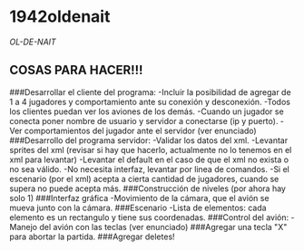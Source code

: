 # 1942oldenait
_OL-DE-NAIT_

## COSAS PARA HACER!!!
###Desarrollar el cliente del programa: 
-Incluir la posibilidad de agregar de 1 a 4 jugadores y comportamiento ante su conexión y desconexión.
-Todos los clientes puedan ver los aviones de los demás.
-Cuando un jugador se conecta poner nombre de usuario y servidor a conectarse (ip y puerto).
-Ver comportamientos del jugador ante el servidor (ver enunciado)
###Desarrollo del programa servidor:
-Validar los datos del xml.
-Levantar sprites del xml (revisar si hay que hacerlo, actualmente no lo tenemos en el xml para levantar)
-Levantar el default en el caso de que el xml no exista o no sea válido.
-No necesita interfaz, levantar por linea de comandos.
-Si el escenario (por el xml) acepta a cierta cantidad de jugadores, cuando se supera no puede acepta más.
###Construcción de niveles (por ahora hay solo 1)
###Interfaz gráfica
-Movimiento de la cámara, que el avión se mueva junto con la cámara.
###Escenario
-Lista de elementos: cada elemento es un rectangulo y tiene sus coordenadas.
###Control del avión:
-Manejo del avión con las teclas (ver enunciado)
###Agregar una tecla "X" para abortar la partida.
###Agregar deletes!

